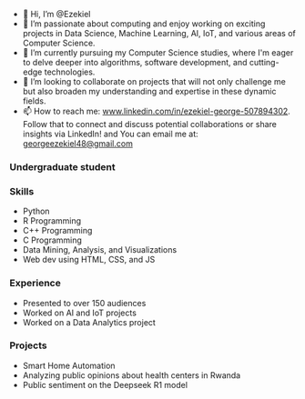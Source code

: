 - 👋 Hi, I’m @Ezekiel
- 👀 I’m passionate about computing and enjoy working on exciting projects in Data Science, Machine Learning, AI, IoT, and various areas of Computer Science.
- 🌱 I’m currently pursuing my Computer Science studies, where I'm eager to delve deeper into algorithms, software development, and cutting-edge technologies.
- 💞️ I’m looking to collaborate on projects that will not only challenge me but also broaden my understanding and expertise in these dynamic fields.
- 📫 How to reach me: www.linkedin.com/in/ezekiel-george-507894302. Follow that to connect and discuss potential collaborations or share insights via LinkedIn! and You can email me at: georgeezekiel48@gmail.com


 ### Undergraduate student
  

 ### Skills
 - Python
 - R Programming
 - C++ Programming
 - C Programming 
 - Data Mining, Analysis, and Visualizations
 - Web dev using HTML, CSS, and JS
 

 ### Experience
 - Presented to over 150 audiences
 - Worked on  AI and IoT projects
 - Worked on a Data Analytics project


 ### Projects
 - Smart Home Automation
 - Analyzing public opinions about health centers in Rwanda
 - Public sentiment on the Deepseek R1 model


<!---
EZZY619/EZZY619 is a ✨ special ✨ repository because its `README.md` (this file) appears on your GitHub profile.
You can click the Preview link to take a look at your changes.
--->
